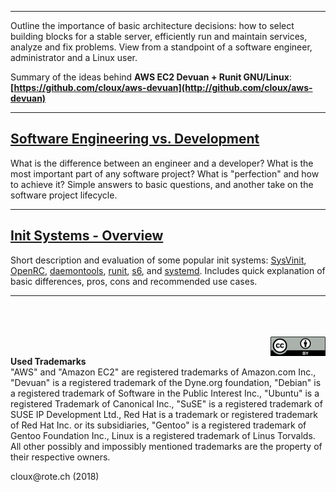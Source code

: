 
---

Outline the importance of basic architecture decisions: how to select building blocks for a stable server, efficiently run and maintain services, analyze and fix problems. View from a standpoint of a software engineer, administrator and a Linux user.

Summary of the ideas behind **AWS EC2 Devuan + Runit GNU/Linux**: **[https://github.com/cloux/aws-devuan](http://github.com/cloux/aws-devuan)**

---
## [Software Engineering vs. Development](engineering)

What is the difference between an engineer and a developer? What is the most important part of any software project? What is "perfection" and how to achieve it? Simple answers to basic questions, and another take on the software project lifecycle.

---
## [Init Systems - Overview](init)

Short description and evaluation of some popular init systems: [SysVinit](init/#sysvinit), [OpenRC](init/#openrc), [daemontools](init/#daemontools-family), [runit](init/#runit), [s6](init/#s6), and [systemd](init/#systemd). Includes quick explanation of basic differences, pros, cons and recommended use cases.

---

<br><br><br>
<a href="https://creativecommons.org/licenses/by/4.0/"><img src="cc-by.png" align="right"></a>
<br>
<p class="trademark">
<b>Used Trademarks</b><br>
"AWS" and "Amazon EC2" are registered trademarks of Amazon.com Inc., "Devuan" is a registered trademark of the Dyne.org foundation, "Debian" is a registered trademark of Software in the Public Interest Inc., "Ubuntu" is a registered Trademark of Canonical Inc.,  "SuSE" is a registered trademark of SUSE IP Development Ltd., Red Hat is a trademark or registered trademark of Red Hat Inc. or its subsidiaries, "Gentoo" is a registered trademark of Gentoo Foundation Inc., Linux is a registered trademark of Linus Torvalds. All other possibly and impossibly mentioned trademarks are the property of their respective owners.
</p>
<p class="footer">
cloux@rote.ch (2018)
</p>